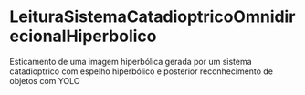 # LeituraSistemaCatadioptricoOmnidirecionalHiperbolico

Esticamento de uma imagem hiperbólica gerada por um sistema catadioptrico com espelho hiperbólico e posterior reconhecimento de objetos com YOLO
